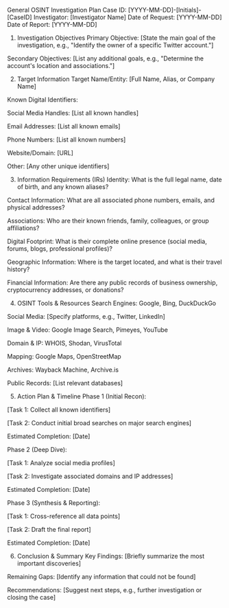 General OSINT Investigation Plan
Case ID: [YYYY-MM-DD]-[Initials]-[CaseID]
Investigator: [Investigator Name]
Date of Request: [YYYY-MM-DD]
Date of Report: [YYYY-MM-DD]

1. Investigation Objectives
Primary Objective: [State the main goal of the investigation, e.g., "Identify the owner of a specific Twitter account."]

Secondary Objectives: [List any additional goals, e.g., "Determine the account's location and associations."]

2. Target Information
Target Name/Entity: [Full Name, Alias, or Company Name]

Known Digital Identifiers:

Social Media Handles: [List all known handles]

Email Addresses: [List all known emails]

Phone Numbers: [List all known numbers]

Website/Domain: [URL]

Other: [Any other unique identifiers]

3. Information Requirements (IRs)
Identity: What is the full legal name, date of birth, and any known aliases?

Contact Information: What are all associated phone numbers, emails, and physical addresses?

Associations: Who are their known friends, family, colleagues, or group affiliations?

Digital Footprint: What is their complete online presence (social media, forums, blogs, professional profiles)?

Geographic Information: Where is the target located, and what is their travel history?

Financial Information: Are there any public records of business ownership, cryptocurrency addresses, or donations?

4. OSINT Tools & Resources
Search Engines: Google, Bing, DuckDuckGo

Social Media: [Specify platforms, e.g., Twitter, LinkedIn]

Image & Video: Google Image Search, Pimeyes, YouTube

Domain & IP: WHOIS, Shodan, VirusTotal

Mapping: Google Maps, OpenStreetMap

Archives: Wayback Machine, Archive.is

Public Records: [List relevant databases]

5. Action Plan & Timeline
Phase 1 (Initial Recon):

[Task 1: Collect all known identifiers]

[Task 2: Conduct initial broad searches on major search engines]

Estimated Completion: [Date]

Phase 2 (Deep Dive):

[Task 1: Analyze social media profiles]

[Task 2: Investigate associated domains and IP addresses]

Estimated Completion: [Date]

Phase 3 (Synthesis & Reporting):

[Task 1: Cross-reference all data points]

[Task 2: Draft the final report]

Estimated Completion: [Date]

6. Conclusion & Summary
Key Findings: [Briefly summarize the most important discoveries]

Remaining Gaps: [Identify any information that could not be found]

Recommendations: [Suggest next steps, e.g., further investigation or closing the case]
